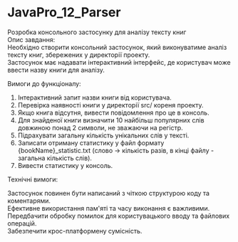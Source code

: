 # JavaPro_12_Parser

Розробка консольного застосунку для аналізу тексту книг  
Опис завдання:  
Необхідно створити консольний застосунок, який виконуватиме аналіз тексту книг, збережених у директорії проекту.   
Застосунок має надавати інтерактивний інтерфейс, де користувач може ввести назву книги для аналізу.  

Вимоги до функціоналу:  

1. Інтерактивний запит назви книги від користувача.  
2. Перевірка наявності книги у директорії src/ кореня проекту.  
3. Якщо книга відсутня, вивести повідомлення про це в консоль.  
4. Для знайденої книги визначити 10 найбільш популярних слів довжиною понад 2 символи, не зважаючи на регістр.  
5. Підрахувати загальну кількість унікальних слів у тексті.  
6. Записати отриману статистику у файл формату {bookName}_statistic.txt (слово -> кількість разів, в кінці файлу - загальна кількість слів).  
7. Вивести статистику у консоль.  

Технічні вимоги:  

Застосунок повинен бути написаний з чіткою структурою коду та коментарями.  
Ефективне використання пам'яті та часу виконання є важливими.  
Передбачити обробку помилок для користувацького вводу та файлових операцій.  
Забезпечити крос-платформену сумісність.  
